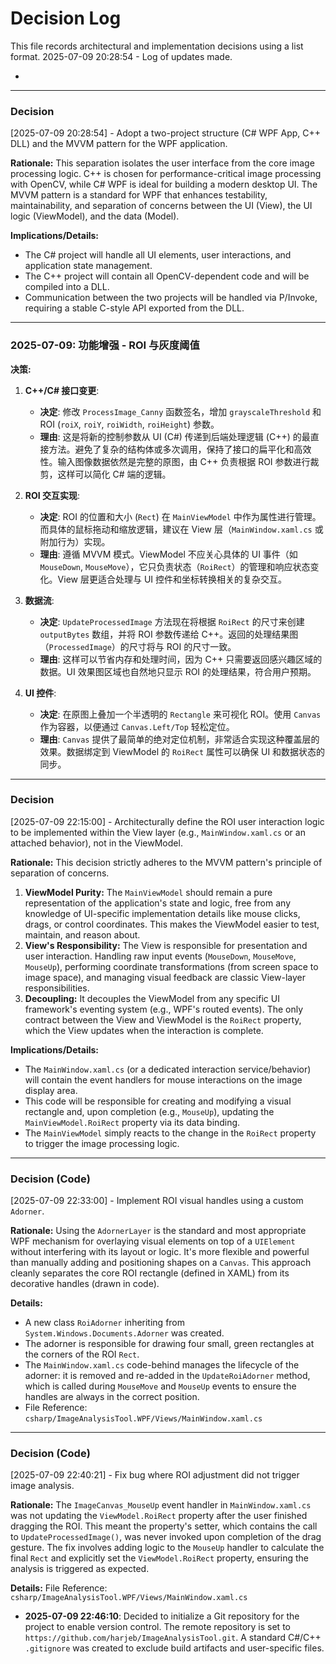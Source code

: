 # Decision Log

This file records architectural and implementation decisions using a list format.
2025-07-09 20:28:54 - Log of updates made.

*

---
### Decision
[2025-07-09 20:28:54] - Adopt a two-project structure (C# WPF App, C++ DLL) and the MVVM pattern for the WPF application.

**Rationale:**
This separation isolates the user interface from the core image processing logic. C++ is chosen for performance-critical image processing with OpenCV, while C# WPF is ideal for building a modern desktop UI. The MVVM pattern is a standard for WPF that enhances testability, maintainability, and separation of concerns between the UI (View), the UI logic (ViewModel), and the data (Model).

**Implications/Details:**
- The C# project will handle all UI elements, user interactions, and application state management.
- The C++ project will contain all OpenCV-dependent code and will be compiled into a DLL.
- Communication between the two projects will be handled via P/Invoke, requiring a stable C-style API exported from the DLL.

---
### 2025-07-09: 功能增强 - ROI 与灰度阈值

**决策:**
1.  **C++/C# 接口变更**:
    *   **决定**: 修改 `ProcessImage_Canny` 函数签名，增加 `grayscaleThreshold` 和 ROI (`roiX`, `roiY`, `roiWidth`, `roiHeight`) 参数。
    *   **理由**: 这是将新的控制参数从 UI (C#) 传递到后端处理逻辑 (C++) 的最直接方法。避免了复杂的结构体或多次调用，保持了接口的扁平化和高效性。输入图像数据依然是完整的原图，由 C++ 负责根据 ROI 参数进行裁剪，这样可以简化 C# 端的逻辑。

2.  **ROI 交互实现**:
    *   **决定**: ROI 的位置和大小 (`Rect`) 在 `MainViewModel` 中作为属性进行管理。而具体的鼠标拖动和缩放逻辑，建议在 View 层（`MainWindow.xaml.cs` 或附加行为）实现。
    *   **理由**: 遵循 MVVM 模式。ViewModel 不应关心具体的 UI 事件（如 `MouseDown`, `MouseMove`），它只负责状态（`RoiRect`）的管理和响应状态变化。View 层更适合处理与 UI 控件和坐标转换相关的复杂交互。

3.  **数据流**:
    *   **决定**: `UpdateProcessedImage` 方法现在将根据 `RoiRect` 的尺寸来创建 `outputBytes` 数组，并将 ROI 参数传递给 C++。返回的处理结果图（`ProcessedImage`）的尺寸将与 ROI 的尺寸一致。
    *   **理由**: 这样可以节省内存和处理时间，因为 C++ 只需要返回感兴趣区域的数据。UI 效果图区域也自然地只显示 ROI 的处理结果，符合用户预期。

4.  **UI 控件**:
    *   **决定**: 在原图上叠加一个半透明的 `Rectangle` 来可视化 ROI。使用 `Canvas` 作为容器，以便通过 `Canvas.Left/Top` 轻松定位。
    *   **理由**: `Canvas` 提供了最简单的绝对定位机制，非常适合实现这种覆盖层的效果。数据绑定到 ViewModel 的 `RoiRect` 属性可以确保 UI 和数据状态的同步。

---
### Decision
[2025-07-09 22:15:00] - Architecturally define the ROI user interaction logic to be implemented within the View layer (e.g., `MainWindow.xaml.cs` or an attached behavior), not in the ViewModel.

**Rationale:**
This decision strictly adheres to the MVVM pattern's principle of separation of concerns.
1.  **ViewModel Purity:** The `MainViewModel` should remain a pure representation of the application's state and logic, free from any knowledge of UI-specific implementation details like mouse clicks, drags, or control coordinates. This makes the ViewModel easier to test, maintain, and reason about.
2.  **View's Responsibility:** The View is responsible for presentation and user interaction. Handling raw input events (`MouseDown`, `MouseMove`, `MouseUp`), performing coordinate transformations (from screen space to image space), and managing visual feedback are classic View-layer responsibilities.
3.  **Decoupling:** It decouples the ViewModel from any specific UI framework's eventing system (e.g., WPF's routed events). The only contract between the View and ViewModel is the `RoiRect` property, which the View updates when the interaction is complete.

**Implications/Details:**
- The `MainWindow.xaml.cs` (or a dedicated interaction service/behavior) will contain the event handlers for mouse interactions on the image display area.
- This code will be responsible for creating and modifying a visual rectangle and, upon completion (e.g., `MouseUp`), updating the `MainViewModel.RoiRect` property via its data binding.
- The `MainViewModel` simply reacts to the change in the `RoiRect` property to trigger the image processing logic.

---
### Decision (Code)
[2025-07-09 22:33:00] - Implement ROI visual handles using a custom `Adorner`.

**Rationale:**
Using the `AdornerLayer` is the standard and most appropriate WPF mechanism for overlaying visual elements on top of a `UIElement` without interfering with its layout or logic. It's more flexible and powerful than manually adding and positioning shapes on a `Canvas`. This approach cleanly separates the core ROI rectangle (defined in XAML) from its decorative handles (drawn in code).

**Details:**
- A new class `RoiAdorner` inheriting from `System.Windows.Documents.Adorner` was created.
- The adorner is responsible for drawing four small, green rectangles at the corners of the ROI `Rect`.
- The `MainWindow.xaml.cs` code-behind manages the lifecycle of the adorner: it is removed and re-added in the `UpdateRoiAdorner` method, which is called during `MouseMove` and `MouseUp` events to ensure the handles are always in the correct position.
- File Reference: `csharp/ImageAnalysisTool.WPF/Views/MainWindow.xaml.cs`

---
### Decision (Code)
[2025-07-09 22:40:21] - Fix bug where ROI adjustment did not trigger image analysis.

**Rationale:**
The `ImageCanvas_MouseUp` event handler in `MainWindow.xaml.cs` was not updating the `ViewModel.RoiRect` property after the user finished dragging the ROI. This meant the property's setter, which contains the call to `UpdateProcessedImage()`, was never invoked upon completion of the drag gesture. The fix involves adding logic to the `MouseUp` handler to calculate the final `Rect` and explicitly set the `ViewModel.RoiRect` property, ensuring the analysis is triggered as expected.

**Details:**
File Reference: `csharp/ImageAnalysisTool.WPF/Views/MainWindow.xaml.cs`
- **2025-07-09 22:46:10**: Decided to initialize a Git repository for the project to enable version control. The remote repository is set to `https://github.com/harjeb/ImageAnalysisTool.git`. A standard C#/C++ `.gitignore` was created to exclude build artifacts and user-specific files.